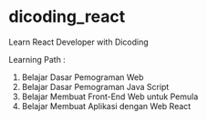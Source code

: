 # dicoding_react
Learn React Developer with Dicoding

Learning Path :
1. Belajar Dasar Pemograman Web
2. Belajar Dasar Pemograman Java Script
3. Belajar Membuat Front-End Web untuk Pemula
4. Belajar Membuat Aplikasi dengan Web React
